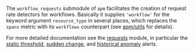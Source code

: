 The `workflow_requests` submodule of `apm` facilitates the creation of request rate detectors for workflows. Basically it supplies `'workflow'` for the keyword argument `resource_type` in several places, which replaces the `spans` metric with its `workflows` counterpart (see [apm/utils](../utils.flow) for details).

For more detailed documentation see the [requests](../../apm/requests/README.md) module, in particular the [static threshold](../../apm/requests/static_v2/README.md), [sudden change](../../apm/requests/sudden_change_v2/README.md), and [historical anomaly](../../apm/requests/historical_anomaly_v2/README.md) alerts.